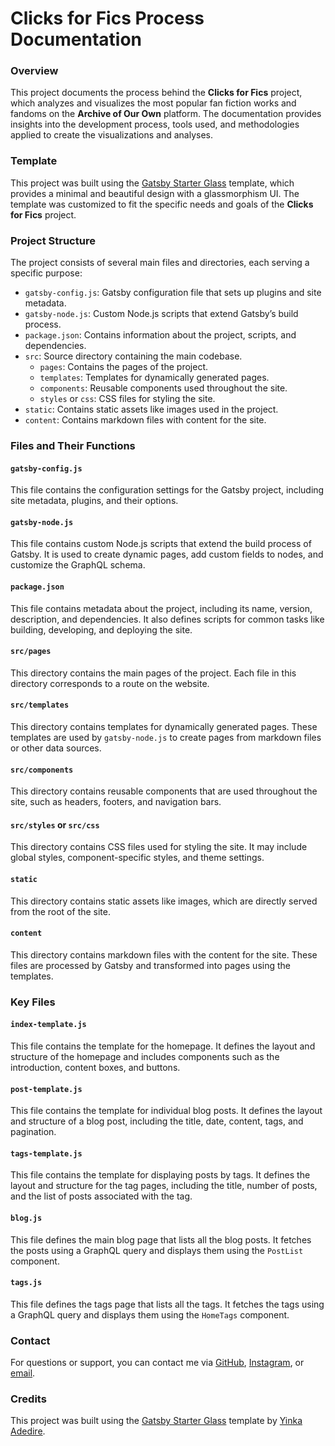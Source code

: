 # Clicks for Fics Process Documentation

### Overview

This project documents the process behind the **Clicks for Fics** project, which analyzes and visualizes the most popular fan fiction works and fandoms on the **Archive of Our Own** platform. The documentation provides insights into the development process, tools used, and methodologies applied to create the visualizations and analyses.

### Template

This project was built using the [Gatsby Starter Glass](https://github.com/yinkakun/gatsby-starter-glass) template, which provides a minimal and beautiful design with a glassmorphism UI. The template was customized to fit the specific needs and goals of the **Clicks for Fics** project.

### Project Structure

The project consists of several main files and directories, each serving a specific purpose:

- `gatsby-config.js`: Gatsby configuration file that sets up plugins and site metadata.
- `gatsby-node.js`: Custom Node.js scripts that extend Gatsby’s build process.
- `package.json`: Contains information about the project, scripts, and dependencies.
- `src`: Source directory containing the main codebase.
  - `pages`: Contains the pages of the project.
  - `templates`: Templates for dynamically generated pages.
  - `components`: Reusable components used throughout the site.
  - `styles` or `css`: CSS files for styling the site.
- `static`: Contains static assets like images used in the project.
- `content`: Contains markdown files with content for the site.

### Files and Their Functions

#### `gatsby-config.js`

This file contains the configuration settings for the Gatsby project, including site metadata, plugins, and their options.

#### `gatsby-node.js`

This file contains custom Node.js scripts that extend the build process of Gatsby. It is used to create dynamic pages, add custom fields to nodes, and customize the GraphQL schema.

#### `package.json`

This file contains metadata about the project, including its name, version, description, and dependencies. It also defines scripts for common tasks like building, developing, and deploying the site.

#### `src/pages`

This directory contains the main pages of the project. Each file in this directory corresponds to a route on the website.

#### `src/templates`

This directory contains templates for dynamically generated pages. These templates are used by `gatsby-node.js` to create pages from markdown files or other data sources.

#### `src/components`

This directory contains reusable components that are used throughout the site, such as headers, footers, and navigation bars.

#### `src/styles` or `src/css`

This directory contains CSS files used for styling the site. It may include global styles, component-specific styles, and theme settings.

#### `static`

This directory contains static assets like images, which are directly served from the root of the site.

#### `content`

This directory contains markdown files with the content for the site. These files are processed by Gatsby and transformed into pages using the templates.

### Key Files

#### `index-template.js`

This file contains the template for the homepage. It defines the layout and structure of the homepage and includes components such as the introduction, content boxes, and buttons.

#### `post-template.js`

This file contains the template for individual blog posts. It defines the layout and structure of a blog post, including the title, date, content, tags, and pagination.

#### `tags-template.js`

This file contains the template for displaying posts by tags. It defines the layout and structure for the tag pages, including the title, number of posts, and the list of posts associated with the tag.

#### `blog.js`

This file defines the main blog page that lists all the blog posts. It fetches the posts using a GraphQL query and displays them using the `PostList` component.

#### `tags.js`

This file defines the tags page that lists all the tags. It fetches the tags using a GraphQL query and displays them using the `HomeTags` component.

### Contact

For questions or support, you can contact me via [GitHub](https://github.com/imahrahim), [Instagram](https://www.instagram.com/imahleaf/), or [email](mailto:imah.rahim@me.com).

### Credits

This project was built using the [Gatsby Starter Glass](https://github.com/yinkakun/gatsby-starter-glass) template by [Yinka Adedire](https://github.com/yinkakun).


